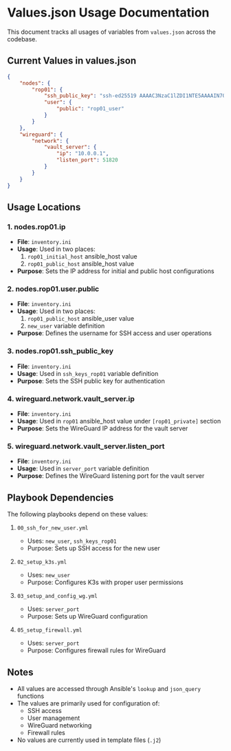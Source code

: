 # Values.json Usage Documentation

This document tracks all usages of variables from `values.json` across the codebase.

## Current Values in values.json

```json
{
    "nodes": {
        "rop01": {
            "ssh_public_key": "ssh-ed25519 AAAAC3NzaC1lZDI1NTE5AAAAIN7Q1KeY1UynaqtZXgjMeB2jTN1twL9Fa1hgD7TWrV3a sil@Sil-Macbook.local",
            "user": {
                "public": "rop01_user"
            }
        }
    },
    "wireguard": {
        "network": {
            "vault_server": {
                "ip": "10.0.0.1",
                "listen_port": 51820
            }
        }
    }
}
```

## Usage Locations

### 1. nodes.rop01.ip
- **File**: `inventory.ini`
- **Usage**: Used in two places:
  1. `rop01_initial_host` ansible_host value
  2. `rop01_public_host` ansible_host value
- **Purpose**: Sets the IP address for initial and public host configurations

### 2. nodes.rop01.user.public
- **File**: `inventory.ini`
- **Usage**: Used in two places:
  1. `rop01_public_host` ansible_user value
  2. `new_user` variable definition
- **Purpose**: Defines the username for SSH access and user operations

### 3. nodes.rop01.ssh_public_key
- **File**: `inventory.ini`
- **Usage**: Used in `ssh_keys_rop01` variable definition
- **Purpose**: Sets the SSH public key for authentication

### 4. wireguard.network.vault_server.ip
- **File**: `inventory.ini`
- **Usage**: Used in `rop01` ansible_host value under `[rop01_private]` section
- **Purpose**: Sets the WireGuard IP address for the vault server

### 5. wireguard.network.vault_server.listen_port
- **File**: `inventory.ini`
- **Usage**: Used in `server_port` variable definition
- **Purpose**: Defines the WireGuard listening port for the vault server

## Playbook Dependencies

The following playbooks depend on these values:

1. `00_ssh_for_new_user.yml`
   - Uses: `new_user`, `ssh_keys_rop01`
   - Purpose: Sets up SSH access for the new user

2. `02_setup_k3s.yml`
   - Uses: `new_user`
   - Purpose: Configures K3s with proper user permissions

3. `03_setup_and_config_wg.yml`
   - Uses: `server_port`
   - Purpose: Sets up WireGuard configuration

4. `05_setup_firewall.yml`
   - Uses: `server_port`
   - Purpose: Configures firewall rules for WireGuard

## Notes

- All values are accessed through Ansible's `lookup` and `json_query` functions
- The values are primarily used for configuration of:
  - SSH access
  - User management
  - WireGuard networking
  - Firewall rules
- No values are currently used in template files (`.j2`) 